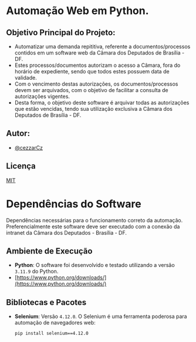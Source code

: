 # Automação Web em Python.

## Objetivo Principal do Projeto:

- Automatizar uma demanda repititiva, referente a documentos/processos contidos em um software web da Câmara dos Deputados de Brasília - DF.
- Estes processos/documentos autorizam o acesso a Câmara, fora do horário de expediente, sendo que todos estes possuem data de validade.
- Com o vencimento destas autorizações, os documentos/processos devem ser arquivados, com o objetivo de facilitar a consulta de autorizações vigentes.
- Desta forma, o objetivo deste software é arquivar todas as autorizações que estão vencidas, tendo sua utilização exclusiva a Câmara dos Deputados de Brasília - DF.

## Autor:

- [@cezzarCz](https://github.com/cezzarCz)

## Licença

[MIT](https://choosealicense.com/licenses/mit/)

# Dependências do Software

Dependências necessárias para o funcionamento correto da automação.
Preferencialmente este software deve ser executado com a conexão da intranet da Câmara dos Deputados - Brasília - DF.

## Ambiente de Execução

- **Python**: O software foi desenvolvido e testado utilizando a versão `3.11.9` do Python.
- [https://www.python.org/downloads/](https://www.python.org/downloads/)

## Bibliotecas e Pacotes

- **Selenium**: Versão `4.12.0`. O Selenium é uma ferramenta poderosa para automação de navegadores web:

  ```bash
  pip install selenium==4.12.0
  ```
